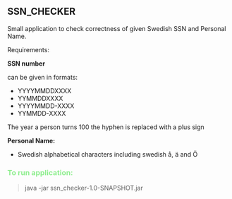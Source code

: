 ## SSN_CHECKER

Small application to check correctness of given 
Swedish SSN and Personal Name. 

Requirements: 

**SSN number** 

can be given in formats: 
- YYYYMMDDXXXX
- YYMMDDXXXX
- YYYYMMDD-XXXX
- YYMMDD-XXXX

The year a person turns 100 the hyphen is replaced with a plus sign

**Personal Name:**
- Swedish alphabetical characters including swedish å, ä and Ö

<span style="color:lightgreen">

### To run application:
> java -jar ssn_checker-1.0-SNAPSHOT.jar

</span>

